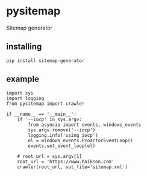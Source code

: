 # pysitemap
Sitemap generator

## installing

    pip install sitemap-generator

## example

    import sys
    import logging
    from pysitemap import crawler
    
    if __name__ == '__main__':
        if '--iocp' in sys.argv:
            from asyncio import events, windows_events
            sys.argv.remove('--iocp')
            logging.info('using iocp')
            el = windows_events.ProactorEventLoop()
            events.set_event_loop(el)
    
        # root_url = sys.argv[1]
        root_url = 'https://www.haikson.com'
        crawler(root_url, out_file='sitemap.xml')

